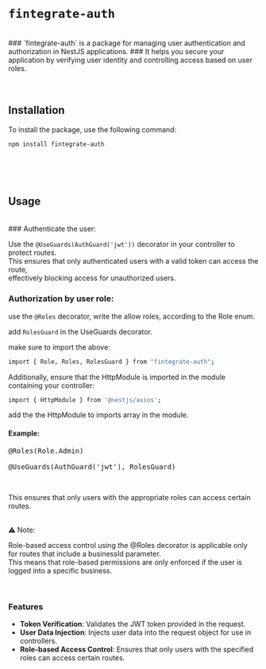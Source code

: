# `fintegrate-auth`
<br>
### `fintegrate-auth` is a package for managing user authentication and authorization in NestJS applications.
### It helps you secure your application by verifying user identity and controlling access based on user roles.<br><br><br>  
  
## Installation

To install the package, use the following command:

```bash
npm install fintegrate-auth
```
<br><br><br>
## Usage
<br>
###  Authenticate the user:

Use the `@UseGuards(AuthGuard('jwt'))` decorator in your controller to protect routes.  
This ensures that only authenticated users with a valid token can access the route,  
effectively blocking access for unauthorized users.<br>


### Authorization by user role:

use the `@Roles` decorator, write the allow roles, according to the Role enum. 

add `RolesGuard` in the UseGuards decorator. 


make sure to import the above:

```bash
import { Role, Roles, RolesGuard } from "fintegrate-auth";

```
Additionally, ensure that the HttpModule is imported in the module containing your controller:  
```bash
import { HttpModule } from '@nestjs/axios';

```
add the the HttpModule to imports array in the module.

#### Example:
<pre>@Roles(Role.Admin)<br>
@UseGuards(AuthGuard('jwt'), RolesGuard)</pre>
<br>


This ensures that only users with the appropriate roles can access certain routes.  
<br>

⚠️  Note:  
  
Role-based access control using the @Roles decorator is applicable only for routes that include a businessId parameter.  
This means that role-based permissions are only enforced if the user is logged into a specific business.  


<br>



### Features

- **Token Verification**: Validates the JWT token provided in the request.
- **User Data Injection**: Injects user data into the request object for use in controllers.
- **Role-based Access Control**: Ensures that only users with the specified roles can access certain routes.

